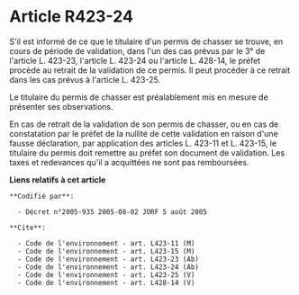 # Article R423-24

S'il est informé de ce que le titulaire d'un permis de chasser se trouve, en cours de période de validation, dans l'un des
cas prévus par le 3° de l'article L. 423-23, l'article L. 423-24 ou l'article L. 428-14, le préfet procède au retrait de la
validation de ce permis. Il peut procéder à ce retrait dans les cas prévus à l'article L. 423-25.

Le titulaire du permis de chasser est préalablement mis en mesure de présenter ses observations.

En cas de retrait de la validation de son permis de chasser, ou en cas de constatation par le préfet de la nullité de cette
validation en raison d'une fausse déclaration, par application des articles L. 423-11 et L. 423-15, le titulaire du permis
doit remettre au préfet son document de validation. Les taxes et redevances qu'il a acquittées ne sont pas remboursées.

**Liens relatifs à cet article**

	**Codifié par**:

	  - Décret n°2005-935 2005-08-02 JORF 5 août 2005

	**Cite**:

	  - Code de l'environnement - art. L423-11 (M)
	  - Code de l'environnement - art. L423-15 (M)
	  - Code de l'environnement - art. L423-23 (Ab)
	  - Code de l'environnement - art. L423-24 (Ab)
	  - Code de l'environnement - art. L423-25 (V)
	  - Code de l'environnement - art. L428-14 (V)
